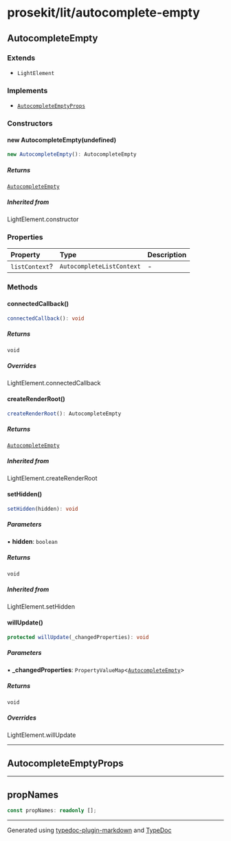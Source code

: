 # prosekit/lit/autocomplete-empty

<a id="autocompleteempty" name="autocompleteempty"></a>

## AutocompleteEmpty

### Extends

- `LightElement`

### Implements

- [`AutocompleteEmptyProps`](autocomplete-empty.md#autocompleteemptyprops)

### Constructors

<a id="constructors" name="constructors"></a>

#### new AutocompleteEmpty(undefined)

```ts
new AutocompleteEmpty(): AutocompleteEmpty
```

##### Returns

[`AutocompleteEmpty`](autocomplete-empty.md#autocompleteempty)

##### Inherited from

LightElement.constructor

### Properties

| Property | Type | Description |
| :------ | :------ | :------ |
| `listContext`? | `AutocompleteListContext` | - |

### Methods

<a id="connectedcallback" name="connectedcallback"></a>

#### connectedCallback()

```ts
connectedCallback(): void
```

##### Returns

`void`

##### Overrides

LightElement.connectedCallback

<a id="createrenderroot" name="createrenderroot"></a>

#### createRenderRoot()

```ts
createRenderRoot(): AutocompleteEmpty
```

##### Returns

[`AutocompleteEmpty`](autocomplete-empty.md#autocompleteempty)

##### Inherited from

LightElement.createRenderRoot

<a id="sethidden" name="sethidden"></a>

#### setHidden()

```ts
setHidden(hidden): void
```

##### Parameters

▪ **hidden**: `boolean`

##### Returns

`void`

##### Inherited from

LightElement.setHidden

<a id="willupdate" name="willupdate"></a>

#### willUpdate()

```ts
protected willUpdate(_changedProperties): void
```

##### Parameters

▪ **\_changedProperties**: `PropertyValueMap`\<[`AutocompleteEmpty`](autocomplete-empty.md#autocompleteempty)\>

##### Returns

`void`

##### Overrides

LightElement.willUpdate

***

<a id="autocompleteemptyprops" name="autocompleteemptyprops"></a>

## AutocompleteEmptyProps

***

<a id="propnames" name="propnames"></a>

## propNames

```ts
const propNames: readonly [];
```

***

Generated using [typedoc-plugin-markdown](https://www.npmjs.com/package/typedoc-plugin-markdown) and [TypeDoc](https://typedoc.org/)
